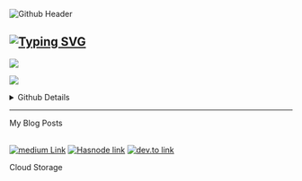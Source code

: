 <!--
**Designegycreatives/Designegycreatives** is a ✨ _special_ ✨ repository because its `README.md` (this file) appears on your GitHub profile.
-->
![Github Header](https://user-images.githubusercontent.com/83256563/202926414-0fb5d229-e242-4de4-9f8b-9129729c927e.png)


[![Typing SVG](https://readme-typing-svg.herokuapp.com?color=FFFBF9&lines=I+Love+Being+A+Data+Scientist;I+Love+Being+A+Data+Analyst;I+Love+Being+A+Data+Engineer)](https://git.io/typing-svg) 
---
![](https://komarev.com/ghpvc/?username=Designegycreatives&color=grey&style=&style=for-the-badge) 

![](https://custom-icon-badges.herokuapp.com/github/followers/anuoluwapods?logo=person-add&style=social)   

<details>
<summary>Github Details</summary>
<br>

![GitHub stats](https://github-readme-stats.vercel.app/api?username=anuoluwapods&show_icons=true&contribs,prs,issues,stars&theme=transparent) 

[![GitHub Streak](https://github-readme-streak-stats.herokuapp.com/?user=anuoluwapods&theme=dark)](https://git.io/streak-stats) 

<a href="https://app.daily.dev/AnuoluwapoDS"><img src="https://api.daily.dev/devcards/66b121ec97104ebbb943101ab5fa2fda.png?r=ftp" width="200" alt="Ifeoluwapo Balogun's Dev Card"/></a>      

[![Top Langs](https://github-readme-stats.vercel.app/api/top-langs/?username=anuoluwapods&langs_count=8&layout=compact)](https://github.com/anuoluwapods/anuoluwapods)
 
![Snake Animation](https://github.com/anuoluwapods/anuoluwapods/blob/output/github-contribution-grid-snake.svg)

</details>

---
<summary>My Blog Posts</summary>
 <br>
 
 <a href="https://anuoluwapods.medium.com/"><img src="https://img.shields.io/badge/Medium-12100E?style=for-the-badge&logo=medium&logoColor=white" alt="medium Link"/></a> <a href="https://designegycreatives.hashnode.dev/"><img src="https://img.shields.io/badge/Hashnode-2962FF?style=for-the-badge&logo=hashnode&logoColor=white" alt="Hasnode link"/></a> <a href= "https://dev.to/designegycreatives"><img src="https://img.shields.io/badge/dev.to-0A0A0A?style=for-the-badge&logo=dev.to&logoColor=white" alt="dev.to link"/><a/>
 
 <summary> Cloud Storage </summary>
 <br>
 
 
